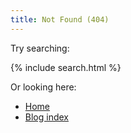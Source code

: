 ```yaml
---
title: Not Found (404) 
---
```


Try searching:

{% include search.html %}

Or looking here: 

- [Home](/)
- [Blog index](/blog)
